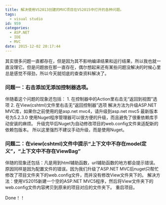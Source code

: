 ```yaml
---
title: 解决使用VS2013创建的MVC项目在VS2015中打开的各种问题。
tags:
  - visual studio
id: 959
categories:
  - ASP.NET
  - IDE
  - MVC
date: 2015-12-02 20:17:44
---
```


其实很多问题一直都存在，但是因为其不影响编译结果和运行结果，所以我也就一直没理它。但是问题放在那一直存在，偶尔想起来还有某些问题没解决的时候心里总是感觉不得劲，所以今天就彻底的查查资料解决了。

### 问题一：右击添加无添加控制器选项。

伴随着这个问题的现象还包括：
1\. 在控制器中的Action里右击无“返回到视图”选项
2\. 在View(cshtml)文件里右击无“返回控制器”选项
解决方法为升级ASP.NET MVC库，如果你之前使用的是asp.net mvc4，请升级到asp.net mvc5 最新版本号为5.2.3.0
使用Nuget程序管理器可以很方便的升级，而且避免了很重依赖库手动安装的麻烦。
升级完毕后Nuget为自动修改项目的web.config文件来适配新的依赖包版本。
所以这里强烈不建议手动升级，而是使用Nuget。

### 问题二：在view(cshtml)文件中提示“上下文中不存在model定义”，“上下文中不存在ViewBag”

伴随的现象还包括：凡是用到html辅助函数，url辅助函数的地方都会提示错误。
原因同样是因为配置文件的错误。因为我们升级了ASP.NET MVC后nuget只帮忙修改了项目文件夹下的web.config文件，而并没有修改View文件夹下的。
解决方法：使用VS2015新建一个空的ASP.NET MVC5程序，然后将View文件夹下的web.config文件内容拷贝到原来的项目对应的文件夹下。
重启项目。

Done！！